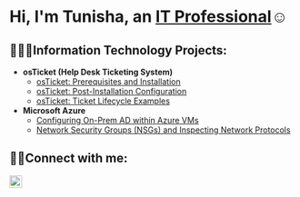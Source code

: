 <h1>Hi, I'm Tunisha, an <a href="https://linkedin.com/in/Tunishabell">IT Professional</a>☺</h1>

<h2>👩🏾‍💻Information Technology Projects:</h2>

- <b>osTicket (Help Desk Ticketing System)</b>
  - [osTicket: Prerequisites and Installation](https://github.com/tbell9/osticket-prereqs)
  - [osTicket: Post-Installation Configuration](https://github.com/tbell9/post-install-config)
  - [osTicket: Ticket Lifecycle Examples](https://github.com/tbell9/ticket-lifecycle)
- <b>Microsoft Azure</b>
  - [Configuring On-Prem AD within Azure VMs](https://github.com/tbell9/configure-ad)
  - [Network Security Groups (NSGs) and Inspecting Network Protocols](https://github.com/tbell9/azure-network-protocols)

<h2>🤳🏾Connect with me:</h2>

[<img align="left" alt="Tunisha | LinkedIn" width="22px" src="https://cdn.jsdelivr.net/npm/simple-icons@v3/icons/linkedin.svg" />][linkedin]

[linkedin]: https://linkedin.com/in/Tunishabell
